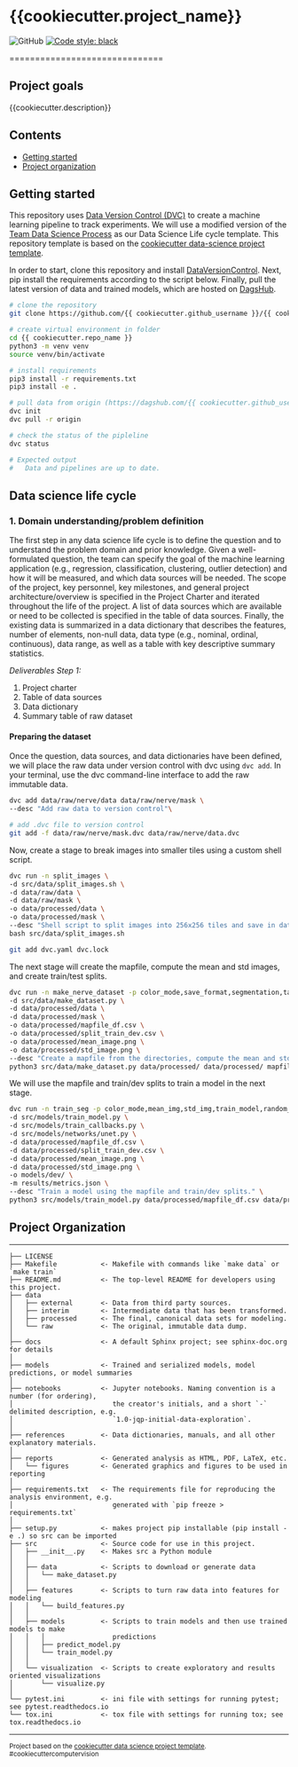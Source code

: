 # {{cookiecutter.project_name}}
![GitHub](https://img.shields.io/github/license/{{cookiecutter.github_username}}/{{cookiecutter.repo_name}})
[![Code style: black](https://img.shields.io/badge/code%20style-black-000000.svg)](https://github.com/psf/black)
<!---
Add Zenodo DOI after first release
[![DOI](https://zenodo.org/badge/123456789.svg)](https://zenodo.org/badge/latestdoi/123456789)
--->

==============================

## Project goals
{{cookiecutter.description}}

## Contents
* [Getting started](#getting-started)
* [Project organization](#-project-organization)

## Getting started

This repository uses [Data Version Control (DVC)](https://dvc.org/) to create a
machine learning pipeline to track experiments. We will use a modified version
of the [Team Data Science Process](https://docs.microsoft.com/en-us/azure/machine-learning/team-data-science-process/overview)
as our Data Science Life cycle template. This repository template is based on the
[cookiecutter data-science project template](https://drivendata.github.io/cookiecutter-data-science).

In order to start, clone this repository and install [DataVersionControl](https://dvc.org/).
Next, pip install the requirements according to the script below. Finally, pull
the latest version of data and trained models, which are hosted on
[DagsHub](https://dagshub.com/{{cookiecutter.github_username}}/{{cookiecutter.repo_name}}).

```bash
# clone the repository
git clone https://github.com/{{ cookiecutter.github_username }}/{{ cookiecutter.repo_name }}.git

# create virtual environment in folder
cd {{ cookiecutter.repo_name }}
python3 -m venv venv
source venv/bin/activate

# install requirements
pip3 install -r requirements.txt
pip3 install -e .

# pull data from origin (https://dagshub.com/{{ cookiecutter.github_username }}/{{ cookiecutter.repo_name }})
dvc init
dvc pull -r origin

# check the status of the pipleline
dvc status

# Expected output
#   Data and pipelines are up to date.
```

## Data science life cycle

### 1. Domain understanding/problem definition

The first step in any data science life cycle is to define the question and to understand the problem domain and prior
knowledge. Given a well-formulated question, the team can specify the goal of the machine learning application (e.g.,
regression, classification, clustering, outlier detection) and how it will be measured, and which data sources will be
needed. The scope of the project, key personnel, key milestones, and general project architecture/overview is specified
in the Project Charter and iterated throughout the life of the project. A list of data sources which are available or
need to be collected is specified in the table of data sources. Finally, the existing data is summarized in a data
dictionary that describes the features, number of elements, non-null data, data type (e.g., nominal, ordinal,
continuous), data range, as well as a table with key descriptive summary statistics.

*Deliverables Step 1:*
1. Project charter
2. Table of data sources
3. Data dictionary
4. Summary table of raw dataset

#### Preparing the dataset

Once the question, data sources, and data dictionaries have been defined,
we will place the raw data under version control with dvc using ```dvc add```.
In your terminal, use the dvc command-line interface to add the raw 
immutable data.

``` bash
dvc add data/raw/nerve/data data/raw/nerve/mask \ 
--desc "Add raw data to version control"\

# add .dvc file to version control 
git add -f data/raw/nerve/mask.dvc data/raw/nerve/data.dvc
```

Now, create a stage to break images into smaller tiles using a custom shell script.
``` bash
dvc run -n split_images \
-d src/data/split_images.sh \
-d data/raw/data \
-d data/raw/mask \
-o data/processed/data \
-o data/processed/mask \
--desc "Shell script to split images into 256x256 tiles and save in data/processed/"\
bash src/data/split_images.sh

git add dvc.yaml dvc.lock
```

The next stage will create the mapfile, compute the mean and std images, and create train/test splits.
``` bash
dvc run -n make_nerve_dataset -p color_mode,save_format,segmentation,target_size \
-d src/data/make_dataset.py \
-d data/processed/data \
-d data/processed/mask \
-o data/processed/mapfile_df.csv \
-o data/processed/split_train_dev.csv \
-o data/processed/mean_image.png \
-o data/processed/std_image.png \
--desc "Create a mapfile from the directories, compute the mean and std image, and split into train/dev/test sets." \
python3 src/data/make_dataset.py data/processed/ data/processed/ mapfile_df.csv -p params.yaml --force
```

We will use the mapfile and train/dev splits to train a model in the next stage.
``` bash
dvc run -n train_seg -p color_mode,mean_img,std_img,train_model,random_seed,segmentation,target_size,n_classes \
-d src/models/train_model.py \
-d src/models/train_callbacks.py \
-d src/models/networks/unet.py \
-d data/processed/mapfile_df.csv \
-d data/processed/split_train_dev.csv \
-d data/processed/mean_image.png \
-d data/processed/std_image.png \
-o models/dev/ \
-m results/metrics.json \
--desc "Train a model using the mapfile and train/dev splits." \
python3 src/models/train_model.py data/processed/mapfile_df.csv data/processed/split_train_dev.csv -p params.yaml
```

## Project Organization
------------

    ├── LICENSE
    ├── Makefile           <- Makefile with commands like `make data` or `make train`
    ├── README.md          <- The top-level README for developers using this project.
    ├── data
    │   ├── external       <- Data from third party sources.
    │   ├── interim        <- Intermediate data that has been transformed.
    │   ├── processed      <- The final, canonical data sets for modeling.
    │   └── raw            <- The original, immutable data dump.
    │
    ├── docs               <- A default Sphinx project; see sphinx-doc.org for details
    │
    ├── models             <- Trained and serialized models, model predictions, or model summaries
    │
    ├── notebooks          <- Jupyter notebooks. Naming convention is a number (for ordering),
    │                         the creator's initials, and a short `-` delimited description, e.g.
    │                         `1.0-jqp-initial-data-exploration`.
    │
    ├── references         <- Data dictionaries, manuals, and all other explanatory materials.
    │
    ├── reports            <- Generated analysis as HTML, PDF, LaTeX, etc.
    │   └── figures        <- Generated graphics and figures to be used in reporting
    │
    ├── requirements.txt   <- The requirements file for reproducing the analysis environment, e.g.
    │                         generated with `pip freeze > requirements.txt`
    │
    ├── setup.py           <- makes project pip installable (pip install -e .) so src can be imported
    ├── src                <- Source code for use in this project.
    │   ├── __init__.py    <- Makes src a Python module
    │   │
    │   ├── data           <- Scripts to download or generate data
    │   │   └── make_dataset.py
    │   │
    │   ├── features       <- Scripts to turn raw data into features for modeling
    │   │   └── build_features.py
    │   │
    │   ├── models         <- Scripts to train models and then use trained models to make
    │   │   │                 predictions
    │   │   ├── predict_model.py
    │   │   └── train_model.py
    │   │
    │   └── visualization  <- Scripts to create exploratory and results oriented visualizations
    │       └── visualize.py
    │
    └── pytest.ini         <- ini file with settings for running pytest; see pytest.readthedocs.io
    └── tox.ini            <- tox file with settings for running tox; see tox.readthedocs.io


--------

<p><small>Project based on the <a target="_blank" href="https://drivendata.github.io/cookiecutter-data-science/">cookiecutter data science project template</a>. #cookiecuttercomputervision</small></p>
